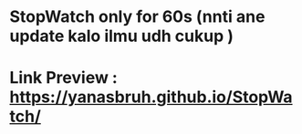 # StopWatch only for 60s (nnti ane update kalo ilmu udh cukup )

# Link Preview : https://yanasbruh.github.io/StopWatch/
